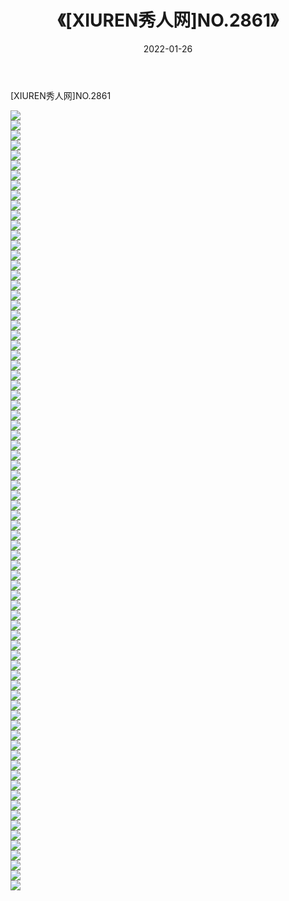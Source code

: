 ﻿---
layout: post
title:  《[XIUREN秀人网]NO.2861》
date:   2022-01-26
img: http://img.660000.xyz/Sharelink/秀人网/秀人网第03部分/[XIUREN秀人网]NO.2861/000.jpg
categories: [美女, 清纯, 唯美]
---

[XIUREN秀人网]NO.2861

 ![](http://img.660000.xyz/Sharelink/秀人网/秀人网第03部分/[XIUREN秀人网]NO.2861/001.jpg) <br>![](http://img.660000.xyz/Sharelink/秀人网/秀人网第03部分/[XIUREN秀人网]NO.2861/002.jpg) <br>![](http://img.660000.xyz/Sharelink/秀人网/秀人网第03部分/[XIUREN秀人网]NO.2861/003.jpg) <br>![](http://img.660000.xyz/Sharelink/秀人网/秀人网第03部分/[XIUREN秀人网]NO.2861/004.jpg) <br>![](http://img.660000.xyz/Sharelink/秀人网/秀人网第03部分/[XIUREN秀人网]NO.2861/005.jpg) <br>![](http://img.660000.xyz/Sharelink/秀人网/秀人网第03部分/[XIUREN秀人网]NO.2861/006.jpg) <br>![](http://img.660000.xyz/Sharelink/秀人网/秀人网第03部分/[XIUREN秀人网]NO.2861/007.jpg) <br>![](http://img.660000.xyz/Sharelink/秀人网/秀人网第03部分/[XIUREN秀人网]NO.2861/008.jpg) <br>![](http://img.660000.xyz/Sharelink/秀人网/秀人网第03部分/[XIUREN秀人网]NO.2861/009.jpg) <br>![](http://img.660000.xyz/Sharelink/秀人网/秀人网第03部分/[XIUREN秀人网]NO.2861/010.jpg) <br>![](http://img.660000.xyz/Sharelink/秀人网/秀人网第03部分/[XIUREN秀人网]NO.2861/011.jpg) <br>![](http://img.660000.xyz/Sharelink/秀人网/秀人网第03部分/[XIUREN秀人网]NO.2861/012.jpg) <br>![](http://img.660000.xyz/Sharelink/秀人网/秀人网第03部分/[XIUREN秀人网]NO.2861/013.jpg) <br>![](http://img.660000.xyz/Sharelink/秀人网/秀人网第03部分/[XIUREN秀人网]NO.2861/014.jpg) <br>![](http://img.660000.xyz/Sharelink/秀人网/秀人网第03部分/[XIUREN秀人网]NO.2861/015.jpg) <br>![](http://img.660000.xyz/Sharelink/秀人网/秀人网第03部分/[XIUREN秀人网]NO.2861/016.jpg) <br>![](http://img.660000.xyz/Sharelink/秀人网/秀人网第03部分/[XIUREN秀人网]NO.2861/017.jpg) <br>![](http://img.660000.xyz/Sharelink/秀人网/秀人网第03部分/[XIUREN秀人网]NO.2861/018.jpg) <br>![](http://img.660000.xyz/Sharelink/秀人网/秀人网第03部分/[XIUREN秀人网]NO.2861/019.jpg) <br>![](http://img.660000.xyz/Sharelink/秀人网/秀人网第03部分/[XIUREN秀人网]NO.2861/020.jpg) <br>![](http://img.660000.xyz/Sharelink/秀人网/秀人网第03部分/[XIUREN秀人网]NO.2861/021.jpg) <br>![](http://img.660000.xyz/Sharelink/秀人网/秀人网第03部分/[XIUREN秀人网]NO.2861/022.jpg) <br>![](http://img.660000.xyz/Sharelink/秀人网/秀人网第03部分/[XIUREN秀人网]NO.2861/023.jpg) <br>![](http://img.660000.xyz/Sharelink/秀人网/秀人网第03部分/[XIUREN秀人网]NO.2861/024.jpg) <br>![](http://img.660000.xyz/Sharelink/秀人网/秀人网第03部分/[XIUREN秀人网]NO.2861/025.jpg) <br>![](http://img.660000.xyz/Sharelink/秀人网/秀人网第03部分/[XIUREN秀人网]NO.2861/026.jpg) <br>![](http://img.660000.xyz/Sharelink/秀人网/秀人网第03部分/[XIUREN秀人网]NO.2861/027.jpg) <br>![](http://img.660000.xyz/Sharelink/秀人网/秀人网第03部分/[XIUREN秀人网]NO.2861/028.jpg) <br>![](http://img.660000.xyz/Sharelink/秀人网/秀人网第03部分/[XIUREN秀人网]NO.2861/029.jpg) <br>![](http://img.660000.xyz/Sharelink/秀人网/秀人网第03部分/[XIUREN秀人网]NO.2861/030.jpg) <br>![](http://img.660000.xyz/Sharelink/秀人网/秀人网第03部分/[XIUREN秀人网]NO.2861/031.jpg) <br>![](http://img.660000.xyz/Sharelink/秀人网/秀人网第03部分/[XIUREN秀人网]NO.2861/032.jpg) <br>![](http://img.660000.xyz/Sharelink/秀人网/秀人网第03部分/[XIUREN秀人网]NO.2861/033.jpg) <br>![](http://img.660000.xyz/Sharelink/秀人网/秀人网第03部分/[XIUREN秀人网]NO.2861/034.jpg) <br>![](http://img.660000.xyz/Sharelink/秀人网/秀人网第03部分/[XIUREN秀人网]NO.2861/035.jpg) <br>![](http://img.660000.xyz/Sharelink/秀人网/秀人网第03部分/[XIUREN秀人网]NO.2861/036.jpg) <br>![](http://img.660000.xyz/Sharelink/秀人网/秀人网第03部分/[XIUREN秀人网]NO.2861/037.jpg) <br>![](http://img.660000.xyz/Sharelink/秀人网/秀人网第03部分/[XIUREN秀人网]NO.2861/038.jpg) <br>![](http://img.660000.xyz/Sharelink/秀人网/秀人网第03部分/[XIUREN秀人网]NO.2861/039.jpg) <br>![](http://img.660000.xyz/Sharelink/秀人网/秀人网第03部分/[XIUREN秀人网]NO.2861/040.jpg) <br>![](http://img.660000.xyz/Sharelink/秀人网/秀人网第03部分/[XIUREN秀人网]NO.2861/041.jpg) <br>![](http://img.660000.xyz/Sharelink/秀人网/秀人网第03部分/[XIUREN秀人网]NO.2861/042.jpg) <br>![](http://img.660000.xyz/Sharelink/秀人网/秀人网第03部分/[XIUREN秀人网]NO.2861/043.jpg) <br>![](http://img.660000.xyz/Sharelink/秀人网/秀人网第03部分/[XIUREN秀人网]NO.2861/044.jpg) <br>![](http://img.660000.xyz/Sharelink/秀人网/秀人网第03部分/[XIUREN秀人网]NO.2861/045.jpg) <br>![](http://img.660000.xyz/Sharelink/秀人网/秀人网第03部分/[XIUREN秀人网]NO.2861/046.jpg) <br>![](http://img.660000.xyz/Sharelink/秀人网/秀人网第03部分/[XIUREN秀人网]NO.2861/047.jpg) <br>![](http://img.660000.xyz/Sharelink/秀人网/秀人网第03部分/[XIUREN秀人网]NO.2861/048.jpg) <br>![](http://img.660000.xyz/Sharelink/秀人网/秀人网第03部分/[XIUREN秀人网]NO.2861/049.jpg) <br>![](http://img.660000.xyz/Sharelink/秀人网/秀人网第03部分/[XIUREN秀人网]NO.2861/050.jpg) <br>![](http://img.660000.xyz/Sharelink/秀人网/秀人网第03部分/[XIUREN秀人网]NO.2861/051.jpg) <br>![](http://img.660000.xyz/Sharelink/秀人网/秀人网第03部分/[XIUREN秀人网]NO.2861/052.jpg) <br>![](http://img.660000.xyz/Sharelink/秀人网/秀人网第03部分/[XIUREN秀人网]NO.2861/053.jpg) <br>![](http://img.660000.xyz/Sharelink/秀人网/秀人网第03部分/[XIUREN秀人网]NO.2861/054.jpg) <br>![](http://img.660000.xyz/Sharelink/秀人网/秀人网第03部分/[XIUREN秀人网]NO.2861/055.jpg) <br>![](http://img.660000.xyz/Sharelink/秀人网/秀人网第03部分/[XIUREN秀人网]NO.2861/056.jpg) <br>![](http://img.660000.xyz/Sharelink/秀人网/秀人网第03部分/[XIUREN秀人网]NO.2861/057.jpg) <br>![](http://img.660000.xyz/Sharelink/秀人网/秀人网第03部分/[XIUREN秀人网]NO.2861/058.jpg) <br>![](http://img.660000.xyz/Sharelink/秀人网/秀人网第03部分/[XIUREN秀人网]NO.2861/059.jpg) <br>![](http://img.660000.xyz/Sharelink/秀人网/秀人网第03部分/[XIUREN秀人网]NO.2861/060.jpg) <br>![](http://img.660000.xyz/Sharelink/秀人网/秀人网第03部分/[XIUREN秀人网]NO.2861/061.jpg) <br>![](http://img.660000.xyz/Sharelink/秀人网/秀人网第03部分/[XIUREN秀人网]NO.2861/062.jpg) <br>![](http://img.660000.xyz/Sharelink/秀人网/秀人网第03部分/[XIUREN秀人网]NO.2861/063.jpg) <br>![](http://img.660000.xyz/Sharelink/秀人网/秀人网第03部分/[XIUREN秀人网]NO.2861/064.jpg) <br>![](http://img.660000.xyz/Sharelink/秀人网/秀人网第03部分/[XIUREN秀人网]NO.2861/065.jpg) <br>![](http://img.660000.xyz/Sharelink/秀人网/秀人网第03部分/[XIUREN秀人网]NO.2861/066.jpg) <br>![](http://img.660000.xyz/Sharelink/秀人网/秀人网第03部分/[XIUREN秀人网]NO.2861/067.jpg) <br>![](http://img.660000.xyz/Sharelink/秀人网/秀人网第03部分/[XIUREN秀人网]NO.2861/068.jpg) <br>![](http://img.660000.xyz/Sharelink/秀人网/秀人网第03部分/[XIUREN秀人网]NO.2861/069.jpg) <br>![](http://img.660000.xyz/Sharelink/秀人网/秀人网第03部分/[XIUREN秀人网]NO.2861/070.jpg) <br>![](http://img.660000.xyz/Sharelink/秀人网/秀人网第03部分/[XIUREN秀人网]NO.2861/071.jpg) <br>![](http://img.660000.xyz/Sharelink/秀人网/秀人网第03部分/[XIUREN秀人网]NO.2861/072.jpg) <br>![](http://img.660000.xyz/Sharelink/秀人网/秀人网第03部分/[XIUREN秀人网]NO.2861/073.jpg) <br>![](http://img.660000.xyz/Sharelink/秀人网/秀人网第03部分/[XIUREN秀人网]NO.2861/074.jpg) <br>![](http://img.660000.xyz/Sharelink/秀人网/秀人网第03部分/[XIUREN秀人网]NO.2861/075.jpg) <br>![](http://img.660000.xyz/Sharelink/秀人网/秀人网第03部分/[XIUREN秀人网]NO.2861/076.jpg) <br>![](http://img.660000.xyz/Sharelink/秀人网/秀人网第03部分/[XIUREN秀人网]NO.2861/077.jpg) <br>![](http://img.660000.xyz/Sharelink/秀人网/秀人网第03部分/[XIUREN秀人网]NO.2861/078.jpg) <br>